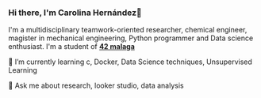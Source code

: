 ### Hi there, I'm Carolina Hernández👋

I'm a multidisciplinary teamwork-oriented researcher, chemical engineer, magister in mechanical engineering, Python programmer and Data science enthusiast.
I'm a student of [**42 malaga**](https://www.42barcelona.com/es/)

🌱 I’m currently learning c, Docker, Data Science techniques, Unsupervised Learning

💬 Ask me about research, looker studio, data analysis
<!--
**lacar0la/lacar0la** is a ✨ _special_ ✨ repository because its `README.md` (this file) appears on your GitHub profile.

Here are some ideas to get you started:

- 🔭 I’m currently working on ...
- 🌱 I’m currently learning ...
- 👯 I’m looking to collaborate on ...
- 🤔 I’m looking for help with ...
- 💬 Ask me about ...
- 📫 How to reach me: ...
- 😄 Pronouns: ...
- ⚡ Fun fact: ...
-->
